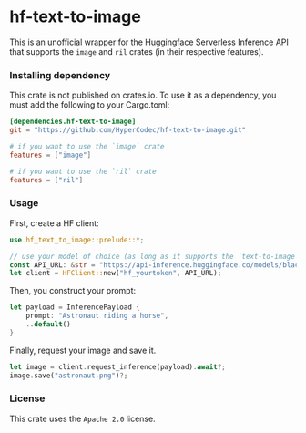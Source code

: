 # hf-text-to-image
 
This is an unofficial wrapper for the Huggingface Serverless Inference API that supports the `image` and `ril` crates (in their respective features).

### Installing dependency
This crate is not published on crates.io.
To use it as a dependency, you must add the following to your Cargo.toml:
```toml
[dependencies.hf-text-to-image]
git = "https://github.com/HyperCodec/hf-text-to-image.git"

# if you want to use the `image` crate
features = ["image"]

# if you want to use the `ril` crate
features = ["ril"]
```

### Usage
First, create a HF client:

```rust
use hf_text_to_image::prelude::*;

// use your model of choice (as long as it supports the `text-to-image` task)
const API_URL: &str = "https://api-inference.huggingface.co/models/black-forest-labs/FLUX.1-schnell";
let client = HFClient::new("hf_yourtoken", API_URL);
```

Then, you construct your prompt:
```rust
let payload = InferencePayload {
    prompt: "Astronaut riding a horse",
    ..default()
}
```

Finally, request your image and save it.

```rust
let image = client.request_inference(payload).await?;
image.save("astronaut.png")?;
```

### License
This crate uses the `Apache 2.0` license.
